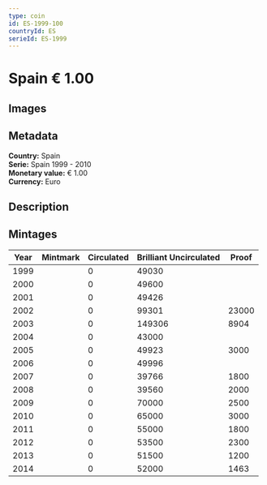 ```yaml
---
type: coin
id: ES-1999-100
countryId: ES
serieId: ES-1999
---
```


# Spain € 1.00

## Images


## Metadata

**Country:** Spain\
**Serie:** Spain 1999 - 2010\
**Monetary value:** € 1.00\
**Currency:** Euro

## Description


## Mintages

| Year | Mintmark | Circulated | Brilliant Uncirculated | Proof |
| ---- | -------- | ---------- | ---------------------- | ----- |
| 1999 |  | 0| 49030 |  |
| 2000 |  | 0| 49600 |  |
| 2001 |  | 0| 49426 |  |
| 2002 |  | 0| 99301 | 23000 |
| 2003 |  | 0| 149306 | 8904 |
| 2004 |  | 0| 43000 |  |
| 2005 |  | 0| 49923 | 3000 |
| 2006 |  | 0| 49996 |  |
| 2007 |  | 0| 39766 | 1800 |
| 2008 |  | 0| 39560 | 2000 |
| 2009 |  | 0| 70000 | 2500 |
| 2010 |  | 0| 65000 | 3000 |
| 2011 |  | 0| 55000 | 1800 |
| 2012 |  | 0| 53500 | 2300 |
| 2013 |  | 0| 51500 | 1200 |
| 2014 |  | 0| 52000 | 1463 |
